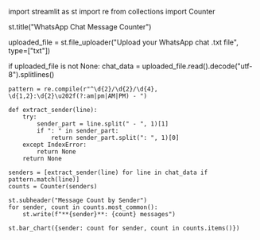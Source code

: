 import streamlit as st
import re
from collections import Counter

st.title("WhatsApp Chat Message Counter")

uploaded_file = st.file_uploader("Upload your WhatsApp chat .txt file", type=["txt"])

if uploaded_file is not None:
    chat_data = uploaded_file.read().decode("utf-8").splitlines()

    pattern = re.compile(r"^\d{2}/\d{2}/\d{4}, \d{1,2}:\d{2}\u202f(?:am|pm|AM|PM) - ")

    def extract_sender(line):
        try:
            sender_part = line.split(" - ", 1)[1]
            if ": " in sender_part:
                return sender_part.split(": ", 1)[0]
        except IndexError:
            return None
        return None

    senders = [extract_sender(line) for line in chat_data if pattern.match(line)]
    counts = Counter(senders)

    st.subheader("Message Count by Sender")
    for sender, count in counts.most_common():
        st.write(f"**{sender}**: {count} messages")

    st.bar_chart({sender: count for sender, count in counts.items()})

